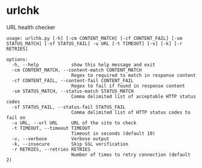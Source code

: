 # urlchk
URL health checker
    
    usage: urlchk.py [-h] [-cm CONTENT_MATCH] [-cf CONTENT_FAIL] [-sm STATUS_MATCH] [-sf STATUS_FAIL] -u URL [-t TIMEOUT] [-v] [-k] [-r RETRIES]
    
    options:
      -h, --help            show this help message and exit
      -cm CONTENT_MATCH, --content-match CONTENT_MATCH
                            Regex to required to match in response content
      -cf CONTENT_FAIL, --content-fail CONTENT_FAIL
                            Regex to fail if found in response content
      -sm STATUS_MATCH, --status-match STATUS_MATCH
                            Comma delimited list of acceptable HTTP status codes
      -sf STATUS_FAIL, --status-fail STATUS_FAIL
                            Comma delimited list of HTTP status codes to fail on
      -u URL, --url URL     URL of the site to check
      -t TIMEOUT, --timeout TIMEOUT
                            Timeout in seconds (default 10)
      -v, --verbose         Verbose output
      -k, --insecure        Skip SSL verification
      -r RETRIES, --retries RETRIES
                            Number of times to retry connection (default 2)
